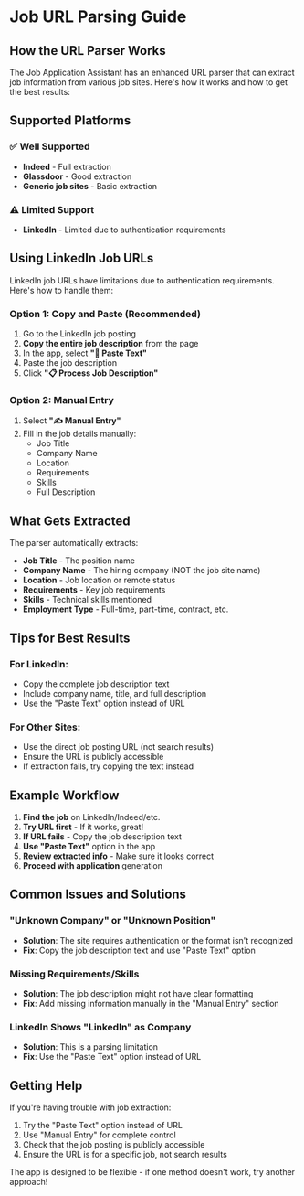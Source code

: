 # Job URL Parsing Guide

## How the URL Parser Works

The Job Application Assistant has an enhanced URL parser that can extract job information from various job sites. Here's how it works and how to get the best results:

## Supported Platforms

### ✅ Well Supported
- **Indeed** - Full extraction
- **Glassdoor** - Good extraction
- **Generic job sites** - Basic extraction

### ⚠️ Limited Support
- **LinkedIn** - Limited due to authentication requirements

## Using LinkedIn Job URLs

LinkedIn job URLs have limitations due to authentication requirements. Here's how to handle them:

### Option 1: Copy and Paste (Recommended)
1. Go to the LinkedIn job posting
2. **Copy the entire job description** from the page
3. In the app, select **"📝 Paste Text"**
4. Paste the job description
5. Click **"📋 Process Job Description"**

### Option 2: Manual Entry
1. Select **"✍️ Manual Entry"**
2. Fill in the job details manually:
   - Job Title
   - Company Name
   - Location
   - Requirements
   - Skills
   - Full Description

## What Gets Extracted

The parser automatically extracts:

- **Job Title** - The position name
- **Company Name** - The hiring company (NOT the job site name)
- **Location** - Job location or remote status
- **Requirements** - Key job requirements
- **Skills** - Technical skills mentioned
- **Employment Type** - Full-time, part-time, contract, etc.

## Tips for Best Results

### For LinkedIn:
- Copy the complete job description text
- Include company name, title, and full description
- Use the "Paste Text" option instead of URL

### For Other Sites:
- Use the direct job posting URL (not search results)
- Ensure the URL is publicly accessible
- If extraction fails, try copying the text instead

## Example Workflow

1. **Find the job** on LinkedIn/Indeed/etc.
2. **Try URL first** - If it works, great!
3. **If URL fails** - Copy the job description text
4. **Use "Paste Text"** option in the app
5. **Review extracted info** - Make sure it looks correct
6. **Proceed with application** generation

## Common Issues and Solutions

### "Unknown Company" or "Unknown Position"
- **Solution**: The site requires authentication or the format isn't recognized
- **Fix**: Copy the job description text and use "Paste Text" option

### Missing Requirements/Skills
- **Solution**: The job description might not have clear formatting
- **Fix**: Add missing information manually in the "Manual Entry" section

### LinkedIn Shows "LinkedIn" as Company
- **Solution**: This is a parsing limitation
- **Fix**: Use the "Paste Text" option instead of URL

## Getting Help

If you're having trouble with job extraction:
1. Try the "Paste Text" option instead of URL
2. Use "Manual Entry" for complete control
3. Check that the job posting is publicly accessible
4. Ensure the URL is for a specific job, not search results

The app is designed to be flexible - if one method doesn't work, try another approach!
